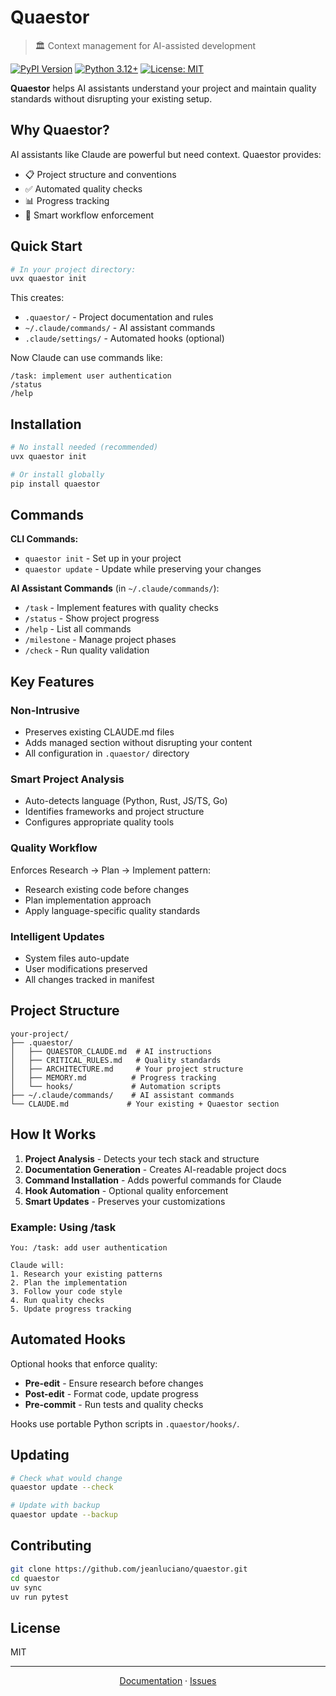 # Quaestor

> 🏛️ Context management for AI-assisted development

[![PyPI Version](https://img.shields.io/pypi/v/quaestor.svg)](https://pypi.org/project/quaestor/)
[![Python 3.12+](https://img.shields.io/badge/python-3.12+-blue.svg)](https://www.python.org/downloads/)
[![License: MIT](https://img.shields.io/badge/License-MIT-yellow.svg)](https://opensource.org/licenses/MIT)

**Quaestor** helps AI assistants understand your project and maintain quality standards without disrupting your existing setup.

## Why Quaestor?

AI assistants like Claude are powerful but need context. Quaestor provides:
- 📋 Project structure and conventions 
- ✅ Automated quality checks
- 📊 Progress tracking
- 🔄 Smart workflow enforcement

## Quick Start

```bash
# In your project directory:
uvx quaestor init
```

This creates:
- `.quaestor/` - Project documentation and rules
- `~/.claude/commands/` - AI assistant commands
- `.claude/settings/` - Automated hooks (optional)

Now Claude can use commands like:
```
/task: implement user authentication
/status
/help
```

## Installation

```bash
# No install needed (recommended)
uvx quaestor init

# Or install globally
pip install quaestor
```

## Commands

**CLI Commands:**
- `quaestor init` - Set up in your project
- `quaestor update` - Update while preserving your changes

**AI Assistant Commands** (in `~/.claude/commands/`):
- `/task` - Implement features with quality checks
- `/status` - Show project progress
- `/help` - List all commands
- `/milestone` - Manage project phases
- `/check` - Run quality validation

## Key Features

### Non-Intrusive
- Preserves existing CLAUDE.md files
- Adds managed section without disrupting your content
- All configuration in `.quaestor/` directory

### Smart Project Analysis
- Auto-detects language (Python, Rust, JS/TS, Go)
- Identifies frameworks and project structure
- Configures appropriate quality tools

### Quality Workflow
Enforces Research → Plan → Implement pattern:
- Research existing code before changes
- Plan implementation approach
- Apply language-specific quality standards

### Intelligent Updates
- System files auto-update
- User modifications preserved
- All changes tracked in manifest

## Project Structure

```
your-project/
├── .quaestor/
│   ├── QUAESTOR_CLAUDE.md  # AI instructions
│   ├── CRITICAL_RULES.md   # Quality standards
│   ├── ARCHITECTURE.md     # Your project structure
│   ├── MEMORY.md          # Progress tracking
│   └── hooks/             # Automation scripts
├── ~/.claude/commands/    # AI assistant commands
└── CLAUDE.md             # Your existing + Quaestor section
```

## How It Works

1. **Project Analysis** - Detects your tech stack and structure
2. **Documentation Generation** - Creates AI-readable project docs
3. **Command Installation** - Adds powerful commands for Claude
4. **Hook Automation** - Optional quality enforcement
5. **Smart Updates** - Preserves your customizations

### Example: Using /task

```
You: /task: add user authentication

Claude will:
1. Research your existing patterns
2. Plan the implementation
3. Follow your code style
4. Run quality checks
5. Update progress tracking
```

## Automated Hooks

Optional hooks that enforce quality:
- **Pre-edit** - Ensure research before changes
- **Post-edit** - Format code, update progress
- **Pre-commit** - Run tests and quality checks

Hooks use portable Python scripts in `.quaestor/hooks/`.

## Updating

```bash
# Check what would change
quaestor update --check

# Update with backup
quaestor update --backup
```

## Contributing

```bash
git clone https://github.com/jeanluciano/quaestor.git
cd quaestor
uv sync
uv run pytest
```

## License

MIT

---

<div align="center">

[Documentation](https://github.com/jeanluciano/quaestor) · [Issues](https://github.com/jeanluciano/quaestor/issues)

</div>